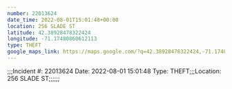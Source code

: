 ```yaml
---
number: 22013624
date_time: 2022-08-01T15:01:48+00:00
location: 256 SLADE ST
latitude: 42.38928478322424
longitude: -71.17480860612113
type: THEFT
google_maps_link: https://maps.google.com/?q=42.38928478322424,-71.17480860612113
---
```


;;;Incident #: 22013624  Date: 2022-08-01 15:01:48   Type: THEFT;;;Location: 256 SLADE ST;;;;;;
